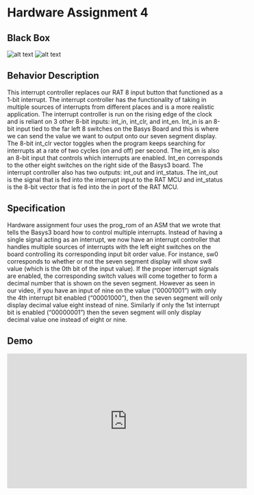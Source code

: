 # Hardware Assignment 4

## Black Box
![alt text](https://i.imgur.com/Do00eIH.png)
![alt text](https://i.imgur.com/drMYO3T.png?1)

## Behavior Description

This interrupt controller replaces our RAT 8 input button that functioned as a 1-bit interrupt. The interrupt controller has the functionality of taking in multiple sources of interrupts from different places and is a more realistic application. The interrupt controller is run on the rising edge of the clock and is reliant on 3 other 8-bit inputs: int_in, int_clr, and int_en. Int_in is an 8-bit input tied to the far left 8 switches on the Basys Board and this is where we can send the value we want to output onto our seven segment display. The 8-bit int_clr vector toggles when the program keeps searching for interrupts at a rate of two cycles (on and off) per second. The int_en is also an 8-bit input that controls which interrupts are enabled. Int_en corresponds to the other eight switches on the right side of the Basys3 board. The interrupt controller also has two outputs: int_out and int_status. The int_out is the signal that is fed into the interrupt input to the RAT MCU and int_status is the 8-bit vector that is fed into the in port of the RAT MCU.

## Specification

Hardware assignment four uses the prog_rom of an ASM that we wrote that tells the Basys3 board how to control multiple interrupts. Instead of having a single signal acting as an interrupt, we now have an interrupt controller that handles multiple sources of interrupts with the left eight switches on the board controlling its corresponding input bit order value. For instance, sw0 corresponds to whether or not the seven segment display will show sw8 value (which is the 0th bit of the input value). If the proper interrupt signals are enabled, the corresponding switch values will come together to form a decimal number that is shown on the seven segment. However as seen in our video, if you have an input of nine on the value (“00001001”) with only the 4th interrupt bit enabled (“00001000”), then the seven segment will only display decimal value eight instead of nine. Similarly if only the 1st interrupt bit is enabled (“00000001”) then the seven segment will only display decimal value one instead of eight or nine.

## Demo
<iframe width="560" height="315" src="https://www.youtube.com/embed/XJ0_yK-DGsw?rel=0" frameborder="0" allow="autoplay; encrypted-media" allowfullscreen></iframe>
